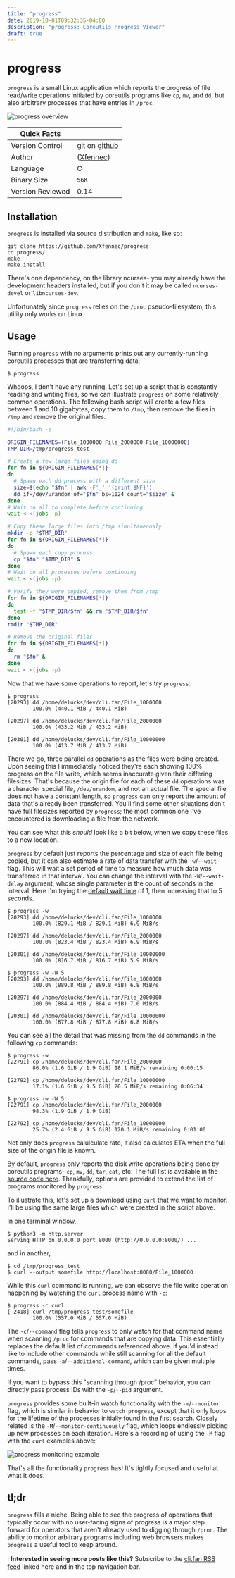 ```yaml
---
title: "progress"
date: 2019-10-01T09:32:35-04:00
description: "progress: Coreutils Progress Viewer"
draft: true
---
```


# progress

`progress` is a small Linux application which reports the progress of file read/write operations initiated by coreutils programs like `cp`, `mv`, and `dd`, but also arbitrary processes that have entries in `/proc`.

![progress overview](/progress_main.svg)

| Quick Facts | |
| ---- | ----------- |
| Version Control | git on [github](https://github.com/Xfennec/progress) |
| Author | ([Xfennec](https://github.com/Xfennec)) |
| Language | C |
| Binary Size | `56K` |
| Version Reviewed | 0.14 |

## Installation

`progress` is installed via source distribution and `make`, like so:

```
git clone https://github.com/Xfennec/progress
cd progress/
make
make install
```

There's one dependency, on the library ncurses- you may already have the development headers installed, but if you don't it may be called `ncurses-devel` or `libncurses-dev`.

Unfortunately since `progress` relies on the `/proc` pseudo-filesystem, this utility only works on Linux.

## Usage

Running `progress` with no arguments prints out any currently-running coreutils processes that are transferring data:

```text
$ progress
```

Whoops, I don't have any running. Let's set up a script that is constantly reading and writing files, so we can illustrate `progress` on some relatively common operations. The following bash script will create a few files between 1 and 10 gigabytes, copy them to `/tmp`, then remove the files in `/tmp` and remove the original files.

```bash
#!/bin/bash -e

ORIGIN_FILENAMES=(File_1000000 File_2000000 File_10000000)
TMP_DIR=/tmp/progress_test

# Create a few large files using dd
for fn in ${ORIGIN_FILENAMES[*]}
do
  # Spawn each dd process with a different size
  size=$(echo "$fn" | awk -F'_' '{print $NF}')
  dd if=/dev/urandom of="$fn" bs=1024 count="$size" &
done
# Wait on all to complete before continuing
wait < <(jobs -p)

# Copy these large files into /tmp simultaneously
mkdir -p "$TMP_DIR" 
for fn in ${ORIGIN_FILENAMES[*]}
do
  # Spawn each copy process
  cp "$fn" "$TMP_DIR" &
done
# Wait on all processes before continuing
wait < <(jobs -p)

# Verify they were copied, remove them from /tmp
for fn in ${ORIGIN_FILENAMES[*]}
do
  test -f "$TMP_DIR/$fn" && rm "$TMP_DIR/$fn"
done
rmdir "$TMP_DIR"

# Remove the original files
for fn in ${ORIGIN_FILENAMES[*]}
do
  rm "$fn" &
done
wait < <(jobs -p)
```


Now that we have some operations to report, let's try `progress`:

```
$ progress
[20293] dd /home/delucks/dev/cli.fan/File_1000000
        100.0% (440.1 MiB / 440.1 MiB)

[20297] dd /home/delucks/dev/cli.fan/File_2000000
        100.0% (433.2 MiB / 433.2 MiB)

[20301] dd /home/delucks/dev/cli.fan/File_10000000
        100.0% (413.7 MiB / 413.7 MiB)

```

There we go, three parallel `dd` operations as the files were being created. Upon seeing this I immediately noticed they're each showing 100% progress on the file write, which seems inaccurate given their differing filesizes. That's because the origin file for each of these `dd` operations was a character special file, `/dev/urandom`, and not an actual file. The special file does not have a constant length, so `progress` can only report the amount of data that's already been transferred. You'll find some other situations don't have full filesizes reported by `progress`; the most common one I've encountered is downloading a file from the network.

You can see what this _should_ look like a bit below, when we copy these files to a new location.

`progress` by default just reports the percentage and size of each file being copied, but it can also estimate a rate of data transfer with the `-w`/`--wait` flag. This will wait a set period of time to measure how much data was transferred in that interval. You can change the interval with the `-W`/`--wait-delay` argument, whose single parameter is the count of seconds in the interval. Here I'm trying the [default wait time](https://github.com/Xfennec/progress/blob/master/progress.c#L84) of 1, then increasing that to 5 seconds.

```
$ progress -w
[20293] dd /home/delucks/dev/cli.fan/File_1000000
        100.0% (829.1 MiB / 829.1 MiB) 6.9 MiB/s

[20297] dd /home/delucks/dev/cli.fan/File_2000000
        100.0% (823.4 MiB / 823.4 MiB) 6.9 MiB/s

[20301] dd /home/delucks/dev/cli.fan/File_10000000
        100.0% (816.7 MiB / 816.7 MiB) 5.9 MiB/s

$ progress -w -W 5
[20293] dd /home/delucks/dev/cli.fan/File_1000000
        100.0% (889.8 MiB / 889.8 MiB) 6.8 MiB/s

[20297] dd /home/delucks/dev/cli.fan/File_2000000
        100.0% (884.4 MiB / 884.4 MiB) 7.0 MiB/s

[20301] dd /home/delucks/dev/cli.fan/File_10000000
        100.0% (877.8 MiB / 877.8 MiB) 6.8 MiB/s

```

You can see all the detail that was missing from the `dd` commands in the following `cp` commands:

```
$ progress -w
[22791] cp /home/delucks/dev/cli.fan/File_2000000
        86.0% (1.6 GiB / 1.9 GiB) 18.1 MiB/s remaining 0:00:15

[22792] cp /home/delucks/dev/cli.fan/File_10000000
        17.1% (1.6 GiB / 9.5 GiB) 20.5 MiB/s remaining 0:06:34

$ progress -w -W 5
[22791] cp /home/delucks/dev/cli.fan/File_2000000
        98.3% (1.9 GiB / 1.9 GiB)

[22792] cp /home/delucks/dev/cli.fan/File_10000000
        25.7% (2.4 GiB / 9.5 GiB) 120.1 MiB/s remaining 0:01:00

```

Not only does `progress` calulculate rate, it also calculates ETA when the full size of the origin file is known.

By default, `progress` only reports the disk write operations being done by coreutils programs- `cp`, `mv`, `dd`, `tar`, `cat`, etc. The full list is available in the [source code here](https://github.com/Xfennec/progress/blob/master/progress.c#L60). Thankfully, options are provided to extend the list of programs monitored by `progress`.

To illustrate this, let's set up a download using `curl` that we want to monitor. I'll be using the same large files which were created in the script above.

In one terminal window,

```
$ python3 -m http.server
Serving HTTP on 0.0.0.0 port 8000 (http://0.0.0.0:8000/) ...
```

and in another,

```
$ cd /tmp/progress_test
$ curl --output somefile http://localhost:8080/File_1000000
```

While this `curl` command is running, we can observe the file write operation happening by watching the `curl` process name with `-c`:

```
$ progress -c curl
[ 2418] curl /tmp/progress_test/somefile
        100.0% (557.0 MiB / 557.0 MiB)

```

The `-c`/`--command` flag tells `progress` to only watch for that command name when scanning `/proc` for commands that are copying data. This essentially replaces the default list of commands referenced above. If you'd instead like to include other commands while still scanning for all the default commands, pass `-a`/`--additional-command`, which can be given multiple times.

If you want to bypass this "scanning through /proc" behavior, you can directly pass process IDs with the `-p`/`--pid` argument.

`progress` provides some built-in watch functionality with the `-m`/`--monitor` flag, which is similar in behavior to `watch progress`, except that it only loops for the lifetime of the processes initially found in the first search. Closely related is the `-M`/`--monitor-continuously` flag, which loops endlessly picking up new processes on each iteration. Here's a recording of using the `-M` flag with the `curl` examples above:

![progress monitoring example](/progress_monitor.svg)

That's all the functionality `progress` has! It's tightly focused and useful at what it does.

## tl;dr

`progress` fills a niche. Being able to see the progress of operations that typically occur with no user-facing signs of progress is a major step forward for operators that aren't already used to digging through `/proc`. The ability to monitor arbitrary programs including web browsers makes `progress` a useful tool to keep around.

:information_source: **Interested in seeing more posts like this?** Subscribe to the [cli.fan RSS feed](/posts/index.xml) linked here and in the top navigation bar.
